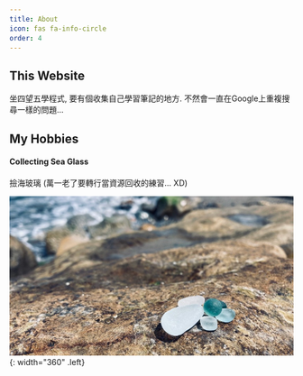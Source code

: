 ```yaml
---
title: About
icon: fas fa-info-circle
order: 4
---
```


<!-- 
> Add Markdown syntax content to file `_tabs/about.md`{: .filepath } and it will show up on this page.
{: .prompt-tip } 
-->

## This Website

坐四望五學程式, 要有個收集自己學習筆記的地方. 不然會一直在Google上重複搜尋一樣的問題...

## My Hobbies
#### Collecting Sea Glass
撿海玻璃 (萬一老了要轉行當資源回收的練習... XD)

![Sea Glass](/assets/img/about/sea-glass.jpg){: width="360" .left}

